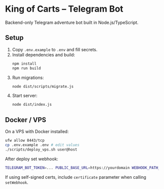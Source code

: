 # King of Carts – Telegram Bot

Backend-only Telegram adventure bot built in Node.js/TypeScript.

## Setup

1. Copy `.env.example` to `.env` and fill secrets.
2. Install dependencies and build:
   ```bash
   npm install
   npm run build
   ```
3. Run migrations:
   ```bash
   node dist/scripts/migrate.js
   ```
4. Start server:
   ```bash
   node dist/index.js
   ```

## Docker / VPS

On a VPS with Docker installed:

```bash
ufw allow 8443/tcp
cp .env.example .env # edit values
./scripts/deploy_vps.sh user@host
```

After deploy set webhook:
```bash
TELEGRAM_BOT_TOKEN=... PUBLIC_BASE_URL=https://yourdomain WEBHOOK_PATH_SECRET=... TELEGRAM_SECRET_TOKEN=... ./scripts/set_webhook.sh
```

If using self-signed certs, include `certificate` parameter when calling `setWebhook`.
